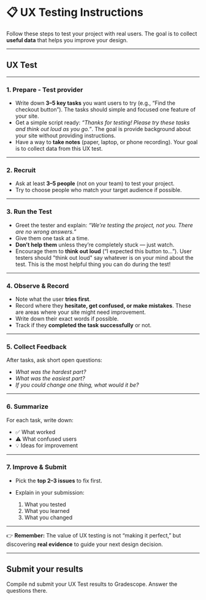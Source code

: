 # 📋 UX Testing Instructions

Follow these steps to test your project with real users. The goal is to collect **useful data** that helps you improve your design.

---

## UX Test

---

### 1. Prepare - Test provider

* Write down **3–5 key tasks** you want users to try (e.g., “Find the checkout button”). The tasks should simple and focused one feature of your site. 
* Get a simple script ready: *“Thanks for testing! Please try these tasks and think out loud as you go.”*. The goal is provide background about your site without providing instructions. 
* Have a way to **take notes** (paper, laptop, or phone recording). Your goal is to collect data from this UX test.

---

### 2. Recruit

* Ask at least **3–5 people** (not on your team) to test your project.
* Try to choose people who match your target audience if possible.

---

### 3. Run the Test

* Greet the tester and explain: *“We’re testing the project, not you. There are no wrong answers.”*
* Give them one task at a time.
* **Don’t help them** unless they’re completely stuck — just watch.
* Encourage them to **think out loud** (“I expected this button to…”). User testers should "think out loud" say whatever is on your mind about the test. This is the most helpful thing you can do during the test! 

---

### 4. Observe & Record

* Note what the user **tries first**.
* Record where they **hesitate, get confused, or make mistakes**. These are areas where your site might need improvement.
* Write down their exact words if possible.
* Track if they **completed the task successfully** or not.

---

### 5. Collect Feedback

After tasks, ask short open questions:

* *What was the hardest part?*
* *What was the easiest part?*
* *If you could change one thing, what would it be?*

---

### 6. Summarize

For each task, write down:

* ✅ What worked
* ⚠️ What confused users
* 💡 Ideas for improvement

---

### 7. Improve & Submit

* Pick the **top 2–3 issues** to fix first.
* Explain in your submission:

  1. What you tested
  2. What you learned
  3. What you changed

---

👉 **Remember:** The value of UX testing is not “making it perfect,” but discovering **real evidence** to guide your next design decision.

---

## Submit your results

Compile nd submit your UX Test results to Gradescope. Answer the questions there. 